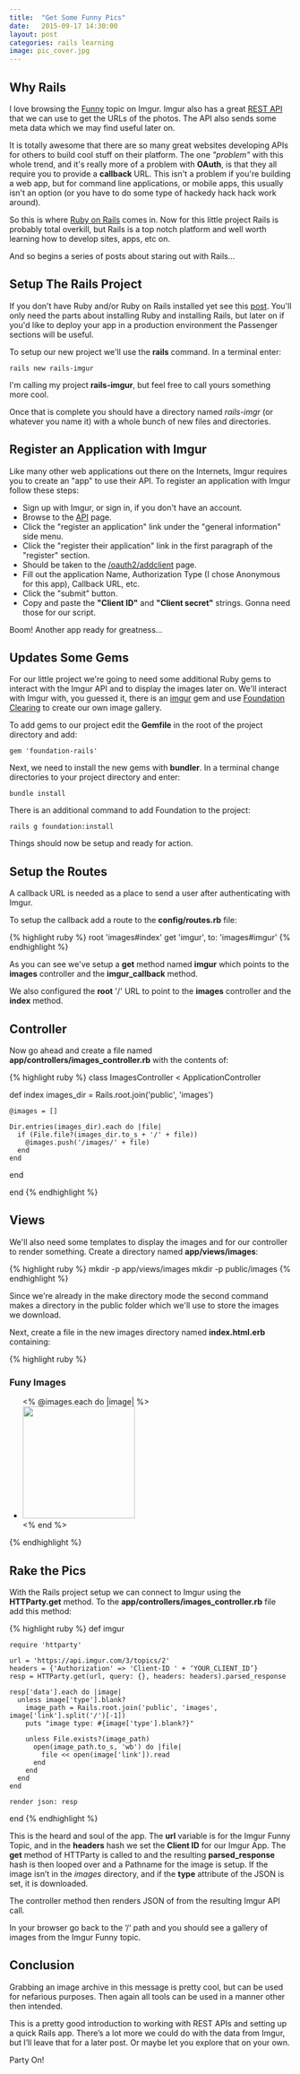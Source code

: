 ```yaml
---
title:  "Get Some Funny Pics"
date:   2015-09-17 14:30:00
layout: post
categories: rails learning
image: pic_cover.jpg
---
```


## Why Rails

I love browsing the [Funny](http://imgur.com/topic/Funny) topic on Imgur.  Imgur also has a great [REST API](https://api.imgur.com/) that we can use to get the URLs of the photos.  The API also sends some meta data which we may find useful later on.

It is totally awesome that there are so many great websites developing APIs for others to build cool stuff on their platform.  The one *"problem"* with this whole trend, and it's really more of a problem with **OAuth**, is that they all require you to provide a **callback** URL.  This isn't a problem if you're building a web app, but for command line applications, or mobile apps, this usually isn't an option (or you have to do some type of hackedy hack hack work around).

So this is where [Ruby on Rails](http://rubyonrails.org/) comes in.  Now for this little project Rails is probably total overkill, but Rails is a top notch platform and well worth learning how to develop sites, apps, etc on.

And so begins a series of posts about staring out with Rails…

<!--more-->

## Setup The Rails Project

If you don't have Ruby and/or Ruby on Rails installed yet see this [post](http://devblog.boonecommunitynetwork.com/ruby-rails-and-passenger/).  You'll only need the parts about installing Ruby and installing Rails, but later on if you'd like to deploy your app in a  production environment the Passenger sections will be useful.

To setup our new project we'll use the **rails** command.  In a terminal enter:

```
rails new rails-imgur
```

I'm calling my project **rails-imgur**, but feel free to call yours something more cool.

Once that is complete you should have a directory named *rails-imgr* (or whatever you name it) with a whole bunch of new files and directories.

## Register an Application with Imgur

Like many other web applications out there on the Internets, Imgur requires you to create an "app" to use their API.  To register an application with Imgur follow these steps:

* Sign up with Imgur, or sign in, if you don't have an account.
* Browse to the [API](http://api.imgur.com/) page.
* Click the "register an application" link under the "general information" side menu.
* Click the "register their application" link in the first paragraph of the "register" section.
* Should be taken to the [/oauth2/addclient](https://api.imgur.com/oauth2/addclient) page.
* Fill out the application Name, Authorization Type (I chose Anonymous for this app), Callback URL, etc.
* Click the "submit" button.
* Copy and paste the **"Client ID"** and **"Client secret"** strings.  Gonna need those for our script.

Boom! Another app ready for greatness...

## Updates Some Gems

For our little project we're going to need some additional Ruby gems to interact with the Imgur API and to display the images later on.  We'll interact with Imgur with, you guessed it, there is an [imgur](https://github.com/dncrht/imgur) gem and use [Foundation Clearing](http://foundation.zurb.com/docs/components/clearing.html) to create our own image gallery.

To add gems to our project edit the **Gemfile** in the root of the project directory and add:

```
gem 'foundation-rails'
```

Next, we need to install the new gems with **bundler**.  In a terminal change directories to your project directory and enter:

```
bundle install
```

There is an additional command to add Foundation to the project:

```
rails g foundation:install
```

Things should now be setup and ready for action.

## Setup the Routes

A callback URL is needed as a place to send a user after authenticating with Imgur.

To setup the callback add a route to the **config/routes.rb** file:

{% highlight ruby %}
   root 'images#index'
   get 'imgur', to: 'images#imgur'
{% endhighlight %}

As you can see we've setup a **get** method named **imgur** which points to the **images** controller and the **imgur_callback** method.

We also configured the **root** '/' URL to point to the **images** controller and the **index** method.

## Controller

Now go ahead and create a file named **app/controllers/images_controller.rb** with the contents of:

{% highlight ruby %}
class ImagesController < ApplicationController

  def index
    images_dir = Rails.root.join('public', 'images')

    @images = []

    Dir.entries(images_dir).each do |file|
      if (File.file?(images_dir.to_s + '/' + file))
        @images.push('/images/' + file)
      end
    end
  end

end
{% endhighlight %}

## Views

We'll also need some templates to display the images and for our controller to render something.  Create a directory named **app/views/images**:

{% highlight ruby %}
mkdir -p app/views/images
mkdir -p public/images
{% endhighlight %}

Since we're already in the make directory mode the second command makes a directory in the public folder which we'll use to store the images we download.

Next, create a file in the new images directory named **index.html.erb** containing:

{% highlight ruby %}
<h3>Funy Images</h3>

<ul class="clearing-thumbs" data-clearing>
  <% @images.each do |image| %>
    <li><a href="<%= image %>"><img src="<%= image %>" class="th" width="200"/></a></li>
  <% end %>
</ul>
{% endhighlight %}

## Rake the Pics

With the Rails project setup we can connect to Imgur using the **HTTParty.get** method.  To the **app/controllers/images_controller.rb** file add this method:

{% highlight ruby %}
  def imgur

    require 'httparty'

    url = 'https://api.imgur.com/3/topics/2'
    headers = {'Authorization' => 'Client-ID ' + ‘YOUR_CLIENT_ID’}
    resp = HTTParty.get(url, query: {}, headers: headers).parsed_response

    resp['data'].each do |image|
      unless image['type'].blank?
        image_path = Rails.root.join('public', 'images', image['link'].split('/')[-1])
        puts "image type: #{image['type'].blank?}"

        unless File.exists?(image_path)
          open(image_path.to_s, 'wb') do |file|
            file << open(image['link']).read
          end
        end
      end
    end

    render json: resp
  end
{% endhighlight %}

This is the heard and soul of the app.  The **url** variable is for the Imgur Funny Topic, and in the **headers** hash we set the **Client ID** for our Imgur App.  The **get** method of HTTParty is called to and the resulting **parsed_response** hash is then looped over and a Pathname for the image is setup.  If the image isn’t in the *images* directory, and if the **type** attribute of the JSON is set, it is downloaded.

The controller method then renders JSON of from the resulting Imgur API call.

In your browser go back to the ‘/‘ path and you should see a gallery of images from the Imgur Funny topic.

## Conclusion

Grabbing an image archive in this message is pretty cool, but can be used for nefarious purposes.  Then again all tools can be used in a manner other then intended.

This is a pretty good introduction to working with REST APIs and setting up a quick Rails app.  There’s a lot more we could do with the data from Imgur, but I’ll leave that for a later post.  Or maybe let you explore that on your own.

Party On!
